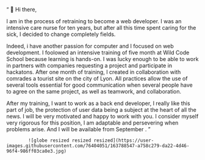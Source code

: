 “    👋 Hi there,

I am in the process of retraining to become a web developer.
I was an intensive care nurse for ten years, but after all this time spent caring for the sick, I decided to change completely fields. 

Indeed, i have another passion for computer and I focused on web development. I foolowed an intensive training of five month at Wild Code School because learning is hands-on. I was lucky enough to be able to work in partners with companies requesting a project and participate in hackatons. After one month of training, I created in collaboration with comrades a tourist site on the city of Lyon. All practices allow the use of several tools essential for good communication when several people have to agree on the same project, as well as teamwork, and collaboration. 

After my training, I want to work as a back end developer, I really like this part of job, the protection of user data being a subject at the heart of all the news. I will be very motivated and  happy to work with you. I consider myself very rigorous for this position, I am adaptable and persevering when problems arise. And I will be available from September .  ”  


            ![globe resized resized resized](https://user-images.githubusercontent.com/76404051/163788547-a758c279-da22-4d46-96f4-986ff03ca0e3.jpg)
